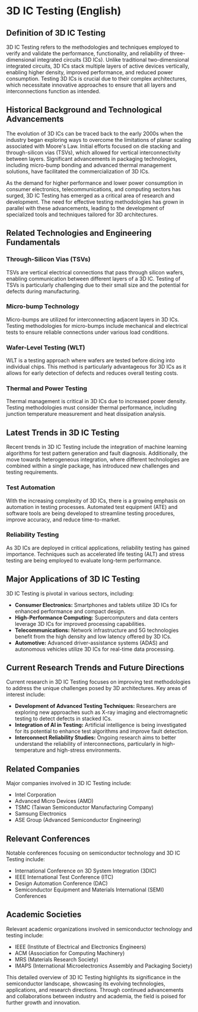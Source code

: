 # 3D IC Testing (English)

## Definition of 3D IC Testing
3D IC Testing refers to the methodologies and techniques employed to verify and validate the performance, functionality, and reliability of three-dimensional integrated circuits (3D ICs). Unlike traditional two-dimensional integrated circuits, 3D ICs stack multiple layers of active devices vertically, enabling higher density, improved performance, and reduced power consumption. Testing 3D ICs is crucial due to their complex architectures, which necessitate innovative approaches to ensure that all layers and interconnections function as intended.

## Historical Background and Technological Advancements
The evolution of 3D ICs can be traced back to the early 2000s when the industry began exploring ways to overcome the limitations of planar scaling associated with Moore's Law. Initial efforts focused on die stacking and through-silicon vias (TSVs), which allowed for vertical interconnectivity between layers. Significant advancements in packaging technologies, including micro-bump bonding and advanced thermal management solutions, have facilitated the commercialization of 3D ICs.

As the demand for higher performance and lower power consumption in consumer electronics, telecommunications, and computing sectors has surged, 3D IC Testing has emerged as a critical area of research and development. The need for effective testing methodologies has grown in parallel with these advancements, leading to the development of specialized tools and techniques tailored for 3D architectures.

## Related Technologies and Engineering Fundamentals

### Through-Silicon Vias (TSVs)
TSVs are vertical electrical connections that pass through silicon wafers, enabling communication between different layers of a 3D IC. Testing of TSVs is particularly challenging due to their small size and the potential for defects during manufacturing.

### Micro-bump Technology
Micro-bumps are utilized for interconnecting adjacent layers in 3D ICs. Testing methodologies for micro-bumps include mechanical and electrical tests to ensure reliable connections under various load conditions.

### Wafer-Level Testing (WLT)
WLT is a testing approach where wafers are tested before dicing into individual chips. This method is particularly advantageous for 3D ICs as it allows for early detection of defects and reduces overall testing costs.

### Thermal and Power Testing
Thermal management is critical in 3D ICs due to increased power density. Testing methodologies must consider thermal performance, including junction temperature measurement and heat dissipation analysis.

## Latest Trends in 3D IC Testing
Recent trends in 3D IC Testing include the integration of machine learning algorithms for test pattern generation and fault diagnosis. Additionally, the move towards heterogeneous integration, where different technologies are combined within a single package, has introduced new challenges and testing requirements.

### Test Automation
With the increasing complexity of 3D ICs, there is a growing emphasis on automation in testing processes. Automated test equipment (ATE) and software tools are being developed to streamline testing procedures, improve accuracy, and reduce time-to-market.

### Reliability Testing
As 3D ICs are deployed in critical applications, reliability testing has gained importance. Techniques such as accelerated life testing (ALT) and stress testing are being employed to evaluate long-term performance.

## Major Applications of 3D IC Testing
3D IC Testing is pivotal in various sectors, including:

- **Consumer Electronics:** Smartphones and tablets utilize 3D ICs for enhanced performance and compact design.
- **High-Performance Computing:** Supercomputers and data centers leverage 3D ICs for improved processing capabilities.
- **Telecommunications:** Network infrastructure and 5G technologies benefit from the high density and low latency offered by 3D ICs.
- **Automotive:** Advanced driver-assistance systems (ADAS) and autonomous vehicles utilize 3D ICs for real-time data processing.

## Current Research Trends and Future Directions
Current research in 3D IC Testing focuses on improving test methodologies to address the unique challenges posed by 3D architectures. Key areas of interest include:

- **Development of Advanced Testing Techniques:** Researchers are exploring new approaches such as X-ray imaging and electromagnetic testing to detect defects in stacked ICs.
- **Integration of AI in Testing:** Artificial intelligence is being investigated for its potential to enhance test algorithms and improve fault detection.
- **Interconnect Reliability Studies:** Ongoing research aims to better understand the reliability of interconnections, particularly in high-temperature and high-stress environments.

## Related Companies
Major companies involved in 3D IC Testing include:
- Intel Corporation
- Advanced Micro Devices (AMD)
- TSMC (Taiwan Semiconductor Manufacturing Company)
- Samsung Electronics
- ASE Group (Advanced Semiconductor Engineering)

## Relevant Conferences
Notable conferences focusing on semiconductor technology and 3D IC Testing include:
- International Conference on 3D System Integration (3DIC)
- IEEE International Test Conference (ITC)
- Design Automation Conference (DAC)
- Semiconductor Equipment and Materials International (SEMI) Conferences

## Academic Societies
Relevant academic organizations involved in semiconductor technology and testing include:
- IEEE (Institute of Electrical and Electronics Engineers)
- ACM (Association for Computing Machinery)
- MRS (Materials Research Society)
- IMAPS (International Microelectronics Assembly and Packaging Society)

This detailed overview of 3D IC Testing highlights its significance in the semiconductor landscape, showcasing its evolving technologies, applications, and research directions. Through continued advancements and collaborations between industry and academia, the field is poised for further growth and innovation.